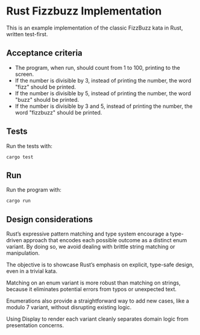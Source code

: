 # Rust Fizzbuzz Implementation

This is an example implementation of the classic FizzBuzz kata in Rust, written test-first.

## Acceptance criteria

- The program, when run, should count from 1 to 100, printing to the screen.
- If the number is divisible by 3, instead of printing the number, the word "fizz" should be printed.
- If the number is divisible by 5, instead of printing the number, the word "buzz" should be printed.
- If the number is divisible by 3 and 5, instead of printing the number, the word "fizzbuzz" should be printed.

## Tests

Run the tests with:

```shell-session
cargo test
```

## Run

Run the program with:

```shell-session
cargo run
```
## Design considerations

Rust’s expressive pattern matching and type system encourage a type-driven approach that encodes each possible outcome as a distinct enum variant. By doing so, we avoid dealing with brittle string matching or manipulation.

The objective is to showcase Rust’s emphasis on explicit, type-safe design, even in a trivial kata.

Matching on an enum variant is more robust than matching on strings, because it eliminates potential errors from typos or unexpected text.

Enumerations also provide a straightforward way to add new cases, like a modulo 7 variant, without disrupting existing logic.

Using Display to render each variant cleanly separates domain logic from presentation concerns. 



